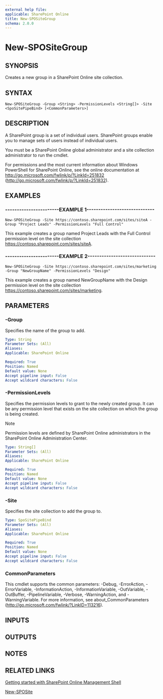 ```yaml
---
external help file: 
applicable: SharePoint Online
title: New-SPOSiteGroup
schema: 2.0.0
---
```


# New-SPOSiteGroup

## SYNOPSIS
Creates a new group in a SharePoint Online site collection.


## SYNTAX

```
New-SPOSiteGroup -Group <String> -PermissionLevels <String[]> -Site <SpoSitePipeBind> [<CommonParameters>]
```

## DESCRIPTION
A SharePoint group is a set of individual users.
SharePoint groups enable you to manage sets of users instead of individual users.

You must be a SharePoint Online global administrator and a site collection administrator to run the cmdlet.

For permissions and the most current information about Windows PowerShell for SharePoint Online, see the online documentation at http://go.microsoft.com/fwlink/p/?LinkId=251832 (http://go.microsoft.com/fwlink/p/?LinkId=251832).


## EXAMPLES

### -----------------------EXAMPLE 1-----------------------------
```
New-SPOSiteGroup -Site https://contoso.sharepoint.com/sites/siteA -Group "Project Leads" -PermissionLevels "Full Control"
```

This example creates a group named Project Leads with the Full Control permission level on the site collection https://contoso.sharepoint.com/sites/siteA.

### -----------------------EXAMPLE 2-----------------------------
```
New-SPOSiteGroup -Site https://contoso.sharepoint.com/sites/marketing -Group "NewGroupName" -PermissionLevels "Design"
```
This example creates a group named NewGroupName with the Design permission level on the site collection https://contoso.sharepoint.com/sites/marketing.


## PARAMETERS

### -Group
Specifies the name of the group to add.


```yaml
Type: String
Parameter Sets: (All)
Aliases: 
Applicable: SharePoint Online

Required: True
Position: Named
Default value: None
Accept pipeline input: False
Accept wildcard characters: False
```

### -PermissionLevels
Specifies the permission levels to grant to the newly created group. It can be any permission level that exists on the site collection on which the group is being created.

> [!NOTE] 
> Permission levels are defined by SharePoint Online administrators in the SharePoint Online Administration Center.  


```yaml
Type: String[]
Parameter Sets: (All)
Aliases: 
Applicable: SharePoint Online

Required: True
Position: Named
Default value: None
Accept pipeline input: False
Accept wildcard characters: False
```

### -Site
Specifies the site collection to add the group to.


```yaml
Type: SpoSitePipeBind
Parameter Sets: (All)
Aliases: 
Applicable: SharePoint Online

Required: True
Position: Named
Default value: None
Accept pipeline input: False
Accept wildcard characters: False
```

### CommonParameters
This cmdlet supports the common parameters: -Debug, -ErrorAction, -ErrorVariable, -InformationAction, -InformationVariable, -OutVariable, -OutBuffer, -PipelineVariable, -Verbose, -WarningAction, and -WarningVariable. For more information, see about_CommonParameters (http://go.microsoft.com/fwlink/?LinkID=113216).

## INPUTS

## OUTPUTS

## NOTES

## RELATED LINKS

[Getting started with SharePoint Online Management Shell](https://docs.microsoft.com/en-us/powershell/sharepoint/sharepoint-online/connect-sharepoint-online?view=sharepoint-ps)

[New-SPOSite](New-SPOSite.md)
